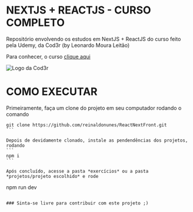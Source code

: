 # NEXTJS + REACTJS - CURSO COMPLETO

Repositório envolvendo os estudos em NextJS + ReactJS do curso feito pela Udemy, da Cod3r (by Leonardo Moura Leitão)

Para conhecer, o curso [clique aqui](https://www.udemy.com/course/nextjs-e-react)

![Logo da Cod3r](https://import.cdn.thinkific.com/220759%2Fcustom_site_themes%2Fid%2FhbIbe45tSJSfztUcZ1Qm_LOGOTIPO-CODER-FUNDOTRANSPARENTE-PRETA.png?width=384&dpr=2)

# COMO EXECUTAR
Primeiramente, faça um clone do projeto em seu computador rodando o comando
````
git clone https://github.com/reinaldonunes/ReactNextFront.git
```

Depois de devidamente clonado, instale as pendendências dos projetos, rodando
```
npm i
```

Após concluído, acesse a pasta *exercícios* ou a pasta *projetos/projeto escolhido* e rode 
````
npm run dev
```

### Sinta-se livre para contribuir com este projeto ;)